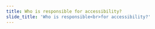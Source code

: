 ```yaml
---
title: Who is responsible for accessibility?
slide_title: 'Who is responsible<br>for accessibility?'
---
```

<!-- more -->
